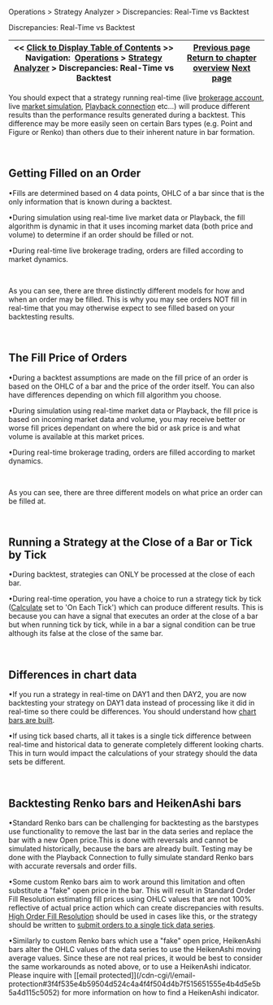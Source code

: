 ﻿


Operations \> Strategy Analyzer \> Discrepancies: Real\-Time vs Backtest






















Discrepancies: Real\-Time vs Backtest







| \<\< [Click to Display Table of Contents](discrepancies_real-time_vs_bac.md) \>\> **Navigation:**     [Operations](operations.md) \> [Strategy Analyzer](strategy_analyzer.md) \> Discrepancies: Real\-Time vs Backtest | [Previous page](2d__3d_optimization_graphs.md) [Return to chapter overview](strategy_analyzer.md) [Next page](saving_strategy_parameter_temp.md) |
| --- | --- |











You should expect that a strategy running real\-time (live [brokerage account](connecting.md), live [market simulation](simulation.md), [Playback connection](playback_connection.md) etc...) will produce different results than the performance results generated during a backtest. This difference may be more easily seen on certain Bars types (e.g. Point and Figure or Renko) than others due to their inherent nature in bar formation.


 


## Getting Filled on an Order


•Fills are determined based on 4 data points, OHLC of a bar since that is the only information that is known during a backtest. 

•During simulation using real\-time live market data or Playback, the fill algorithm is dynamic in that it uses incoming market data (both price and volume) to determine if an order should be filled or not. 

•During real\-time live brokerage trading, orders are filled according to market dynamics. 

 


As you can see, there are three distinctly different models for how and when an order may be filled. This is why you may see orders NOT fill in real\-time that you may otherwise expect to see filled based on your backtesting results.


 


## The Fill Price of Orders


•During a backtest assumptions are made on the fill price of an order is based on the OHLC of a bar and the price of the order itself. You can also have differences depending on which fill algorithm you choose. 

•During simulation using real\-time market data or Playback, the fill price is based on incoming market data and volume, you may receive better or worse fill prices dependant on where the bid or ask price is and what volume is available at this market prices. 

•During real\-time brokerage trading, orders are filled according to market dynamics. 

 


As you can see, there are three different models on what price an order can be filled at.


 


## Running a Strategy at the Close of a Bar or Tick by Tick


•During backtest, strategies can ONLY be processed at the close of each bar. 

•During real\-time operation, you have a choice to run a strategy tick by tick ([Calculate](running_a_ninjascript_strategy.md) set to 'On Each Tick') which can produce different results. This is because you can have a signal that executes an order at the close of a bar but when running tick by tick, while in a bar a signal condition can be true although its false at the close of the same bar. 

 


## Differences in chart data


•If you run a strategy in real\-time on DAY1 and then DAY2, you are now backtesting your strategy on DAY1 data instead of processing like it did in real\-time so there could be differences. You should understand how [chart bars are built](how_bars_are_built.md).

•If using tick based charts, all it takes is a single tick difference between real\-time and historical data to generate completely different looking charts. This in turn would impact the calculations of your strategy should the data sets be different.

 


## Backtesting Renko bars and HeikenAshi bars


•Standard Renko bars can be challenging for backtesting as the barstypes use functionality to remove the last bar in the data series and replace the bar with a new Open price.This is done with reversals and cannot be simulated historically, because the bars are already built. Testing may be done with the Playback Connection to fully simulate standard Renko bars with accurate reversals and order fills.

•Some custom Renko bars aim to work around this limitation and often substitute a "fake" open price in the bar. This will result in Standard Order Fill Resolution estimating fill prices using OHLC values that are not 100% reflective of actual price action which can create discrepancies with results. [High Order Fill Resolution](understanding_historical_fill_.md) should be used in cases like this, or the strategy should be written to [submit orders to a single tick data series](backtesting_ninjascript_strate.md).

•Similarly to custom Renko bars which use a "fake" open price, HeikenAshi bars alter the OHLC values of the data series to use the HeikenAshi moving average values. Since these are not real prices, it would be best to consider the same workarounds as noted above, or to use a HeikenAshi indicator. Please inquire with [\[email protected]](/cdn-cgi/l/email-protection#3f4f535e4b59504d524c4a4f4f504d4b7f515651555e4b4d5e5b5a4d115c5052) for more information on how to find a HeikenAshi indicator.








